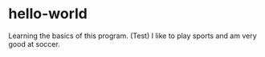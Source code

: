 # hello-world
Learning the basics of this program. (Test)
I like to play sports and am very good at soccer.
